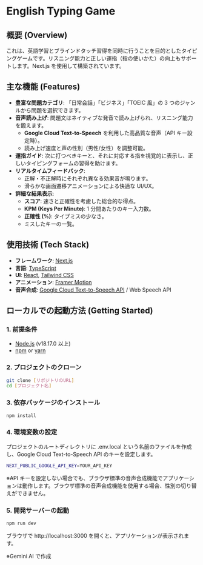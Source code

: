 # English Typing Game

## 概要 (Overview)

これは、英語学習とブラインドタッチ習得を同時に行うことを目的としたタイピングゲームです。リスニング能力と正しい運指（指の使いかた）の向上もサポートします。Next.js を使用して構築されています。

## 主な機能 (Features)

- **豊富な問題カテゴリ**: 「日常会話」「ビジネス」「TOEIC 風」の 3 つのジャンルから問題を選択できます。
- **音声読み上げ**: 問題文はネイティブな発音で読み上げられ、リスニング能力を鍛えます。
  - **Google Cloud Text-to-Speech** を利用した高品質な音声（API キー設定時）。
  - 読み上げ速度と声の性別（男性/女性）を調整可能。
- **運指ガイド**: 次に打つべきキーと、それに対応する指を視覚的に表示し、正しいタイピングフォームの習得を助けます。
- **リアルタイムフィードバック**:
  - 正解・不正解時にそれぞれ異なる効果音が鳴ります。
  - 滑らかな画面遷移アニメーションによる快適な UI/UX。
- **詳細な結果表示**:
  - **スコア**: 速さと正確性を考慮した総合的な得点。
  - **KPM (Keys Per Minute)**: 1 分間あたりのキー入力数。
  - **正確性 (%)**: タイプミスの少なさ。
  - ミスしたキーの一覧。

## 使用技術 (Tech Stack)

- **フレームワーク**: [Next.js](https://nextjs.org/)
- **言語**: [TypeScript](https://www.typescriptlang.org/)
- **UI**: [React](https://reactjs.org/), [Tailwind CSS](https://tailwindcss.com/)
- **アニメーション**: [Framer Motion](https://www.framer.com/motion/)
- **音声合成**: [Google Cloud Text-to-Speech API](https://cloud.google.com/text-to-speech) / Web Speech API

## ローカルでの起動方法 (Getting Started)

### 1. 前提条件

- [Node.js](https://nodejs.org/) (v18.17.0 以上)
- [npm](https://www.npmjs.com/) or [yarn](https://yarnpkg.com/)

### 2. プロジェクトのクローン

```bash
git clone [リポジトリのURL]
cd [プロジェクト名]
```

### 3. 依存パッケージのインストール

```bash
npm install
```

### 4. 環境変数の設定

プロジェクトのルートディレクトリに .env.local という名前のファイルを作成し、Google Cloud Text-to-Speech API のキーを設定します。

```bash
NEXT_PUBLIC_GOOGLE_API_KEY=YOUR_API_KEY
```

※API キーを設定しない場合でも、ブラウザ標準の音声合成機能でアプリケーションは動作します。ブラウザ標準の音声合成機能を使用する場合、性別の切り替えができません。

### 5. 開発サーバーの起動

```bash
npm run dev
```

ブラウザで http://localhost:3000 を開くと、アプリケーションが表示されます。

※Gemini AI で作成
